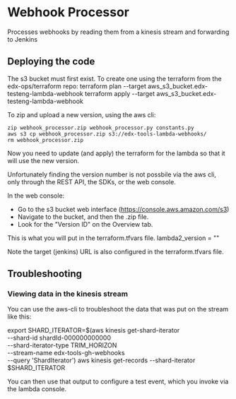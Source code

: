 # Webhook Processor

Processes webhooks by reading them from a kinesis stream and forwarding to Jenkins

## Deploying the code

The s3 bucket must first exist.
To create one using the terraform from the edx-ops/terraform repo:
terraform plan --target aws_s3_bucket.edx-testeng-lambda-webhook
terraform apply --target aws_s3_bucket.edx-testeng-lambda-webhook

To zip and upload a new version, using the aws cli:
```
zip webhook_processor.zip webhook_processor.py constants.py
aws s3 cp webhook_processor.zip s3://edx-tools-lambda-webhooks/
rm webhook_processor.zip
```

Now you need to update (and apply) the terraform for the lambda
so that it will use the new version.

Unfortunately finding the version number is not possbile via the aws cli,
only through the REST API, the SDKs, or the web console.

In the web console:
* Go to the s3 bucket web interface (https://console.aws.amazon.com/s3)
* Navigate to the bucket, and then the .zip file.
* Look for the "Version ID" on the Overview tab.

This is what you will put in the terraform.tfvars file.
  lambda2_version = "<the new version id>"

Note the target (jenkins) URL is also configured in the terraform.tfvars file.

## Troubleshooting

### Viewing data in the kinesis stream
You can use the aws-cli to troubleshoot the data that was
put on the stream like this:

export SHARD_ITERATOR=$(aws kinesis get-shard-iterator \
   --shard-id shardId-000000000000 \
   --shard-iterator-type TRIM_HORIZON \
   --stream-name edx-tools-gh-webhooks \
   --query 'ShardIterator')
aws kinesis get-records --shard-iterator $SHARD_ITERATOR

You can then use that output to configure a test event, which you invoke
via the lambda console.
